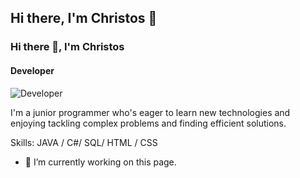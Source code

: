## Hi there, I'm Christos 👋

### Hi there 👋, I'm Christos
#### Developer
![Developer](https://github.blog/wp-content/uploads/2024/07/github-logo.png)

I'm a junior programmer who's eager to learn new technologies and enjoying tackling complex problems and finding efficient solutions.

Skills: JAVA / C#/ SQL/ HTML / CSS

- 🔭 I’m currently working on this page. 




